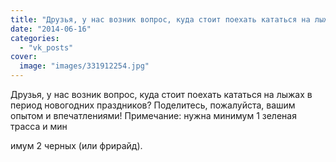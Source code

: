 ```yaml
---
title: "Друзья, у нас возник вопрос, куда стоит поехать кататься на лыжах в период новогодних праздников? По..."
date: "2014-06-16"
categories: 
  - "vk_posts"
cover:
  image: "images/331912254.jpg"
---
```


Друзья, у нас возник вопрос, куда стоит поехать кататься на лыжах в период новогодних праздников? Поделитесь, пожалуйста, вашим опытом и впечатлениями! Примечание: нужна минимум 1 зеленая трасса и мин

<!--more--> имум 2 черных (или фрирайд).
